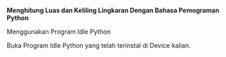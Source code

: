 **Menghitung Luas dan Keliling Lingkaran Dengan Bahasa Pemograman Python**
 
Menggunakan Program Idle Python

Buka Program Idle Python yang telah terinstal di Device kalian.
